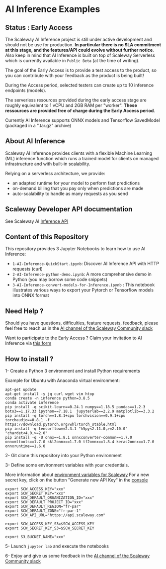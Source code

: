 # AI Inference Examples

## Status : Early Access

The Scaleway AI Inference project is still under active development and should not be use for production. **In particular there is no SLA commitment at this stage, and the features/API could evolve without further notice**. Also keep in mind that AI Inference is built on top of Scaleway Serverless which is currently available in `Public Beta` (at the time of writing).

The goal of the Early Access is to provide a test access to the product, so you can contribute with your feedback as the product is being built! 

During the Access period, selected testers can create up to 10 inference endpoints (models).

The serverless resources provided during the early access stage are roughly equivalent to 1 vCPU and 2GB RAM per "worker". **These ressources are provided free of charge during the Early Access period**.

Currently AI Inference supports ONNX models and Tensorflow SavedModel (packaged in a ".tar.gz" archive)


## About AI Inference

Scaleway AI Inference provides clients with a flexible Machine Learning (ML) inference function which runs a trained model for clients on managed infrastructure and with built-in scalability.

Relying on a serverless architecture, we provide:
- an adapted runtime for your model to perform fast predictions
- on-demand billing that you pay only when predictions are made
- auto-scalability to handle as many requests as you send


## Scaleway Developer API documentation

See Scaleway AI [Inference API](https://developers.scaleway.com/en/products/inference/api/v1alpha1/)


## Content of this Repository

This repository provides 3 Jupyter Notebooks to learn how to use AI Inference:

- `1-AI-Inference-QuickStart.ipynb`: Discover AI Inference API with HTTP requests (curl)
- `2-AI-Inference-python-demo.ipynb`: A more comprehensive demo in Python (you may borrow some code snippets)
- `3-AI-Inference-convert-models-for-Inference.ipynb` : This notebook illustrates various ways to export your Pytorch or Tensorflow models into ONNX format

## Need Help ?

Should you have questions, difficulties, feature requests, feedback, please feel free to reach us in the [AI channel of the Scaleway Community slack](https://scaleway-community.slack.com/archives/C01SGLGRLEA)

Want to participate to the Early Access ? Claim your invitation to AI Inference via [this form](https://www.scaleway.com/en/betas/#inference)


## How to install ?

1- Create  a Python 3 environment and install Python requirements

Example for Ubuntu with Anaconda virtual environment:

```
apt-get update
apt-get install -y jq curl wget vim htop
conda create -n inference python=3.8.5
conda activate inference
pip install -q scikit-learn==0.24.1 numpy==1.18.5 pandas==1.2.3 boto3==1.17.33 ipython==7.18.1  jupyterlab==2.2.9 matplotlib==3.3.2
pip install -q torch==1.8.1+cpu torchvision==0.9.1+cpu torchaudio==0.8.1 -f https://download.pytorch.org/whl/torch_stable.html
pip install -q tensorflow==2.3.1 "h5py<2.11.0,>=2.10.0" "chardet<4.0,>=2.0"
pip install -q -U onnx==1.8.1 onnxconverter-common==1.7.0 onnxmltools==1.7.0 skl2onnx==1.7.0 tf2onnx==1.8.4 keras2onnx==1.7.0 onnxruntime==1.6.0

```

2- Git clone this repository into your Python environment


3- Define some environment variables with your credentials.

More information about [environment variables for Scaleway](https://github.com/scaleway/scaleway-sdk-go/tree/master/scw#environment-variables)
For a new secret key, click on the button "Generate new API Key" in the [console](https://console.scaleway.com/project/credentials)

```
export SCW_ACCESS_KEY="xxx"
export SCW_SECRET_KEY="xxx"
export SCW_DEFAULT_ORGANIZATION_ID="xxx"
export SCW_DEFAULT_PROJECT_ID="xxx"
export SCW_DEFAULT_REGION="fr-par"
export SCW_DEFAULT_ZONE="fr-par-1"
export SCW_API_URL="https://api.scaleway.com"

export SCW_ACCESS_KEY_S3=$SCW_ACCESS_KEY
export SCW_SECRET_KEY_S3=$SCW_SECRET_KEY

export S3_BUCKET_NAME="xxx"

```

 5- Launch `jupyter lab` and execute the notebooks

 6- Enjoy and give us some feedback in the [AI channel of the Scaleway Community slack](https://scaleway-community.slack.com/archives/C01SGLGRLEA)
